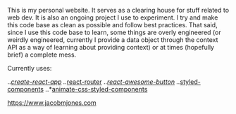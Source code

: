This is my personal website. It serves as a clearing house for stuff related to web dev. It is also an ongoing project I use to experiment. I try and make this code base as clean as possible and follow best practices. That said, since I use this code base to learn, some things are overly engineered (or weirdly engineered, currently I provide a data object through the context API as a way of learning about providing context) or at times (hopefully brief) a complete mess. 

Currently uses:

..*[create-react-app](https://github.com/facebook/create-react-app)
..*[react-router](https://github.com/ReactTraining/react-router)
..*[react-awesome-button](https://github.com/rcaferati/react-awesome-button)
..*[styled-components](https://github.com/styled-components/styled-components)
..*[animate-css-styled-components](https://github.com/dielduarte/animate-css-styled-components)


https://www.jacobmjones.com